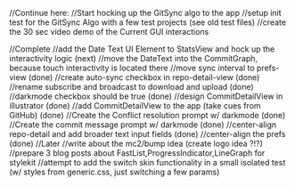 //Continue here:
    //Start hocking up the GitSync algo to the app
    //setup init test for the GitSync Algo with a few test projects (see old test files)
    //create the 30 sec video demo of the Current GUI interactions
    
    
//Complete
    //add the Date Text UI Element to StatsView and hock up the interactivity logic (next)
        //move the DateText into the CommitGraph, because touch interactivity is located there
    //move sync interval to prefs-view (done)
    //create auto-sync checkbox in repo-detail-view (done)
    //rename subscribe and broadcast to download and upload (done)
    //darkmode checkbox should be true (done)
    //design CommitDetailView in illustrator (done)
    //add CommitDetailView to the app (take cues from GitHub) (done)
    //Create the Conflict resolution prompt w/ darkmode (done)
    //Create the commit message prompt w/ darkmode (done)
    //center-align repo-detail and add broader text input fields (done)
    //center-align the prefs (done)
//Later
    //write about the mc2/bump idea (create logo idea ?!?)
    //prepare 3 blog posts about FastList,ProgressIndicator,LineGraph for stylekit
    //attempt to add the switch skin functionality in a small isolated test (w/ styles from generic.css, just switching a few params)